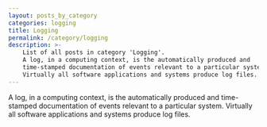 ```yaml
---
layout: posts_by_category
categories: logging
title: Logging
permalink: /category/logging
description: >-
    List of all posts in category 'Logging'.
    A log, in a computing context, is the automatically produced and
    time-stamped documentation of events relevant to a particular system.
    Virtually all software applications and systems produce log files.
---
```

<p class="lead">
A log, in a computing context, is the automatically produced and
time-stamped documentation of events relevant to a particular system.
Virtually all software applications and systems produce log files.
</p>
